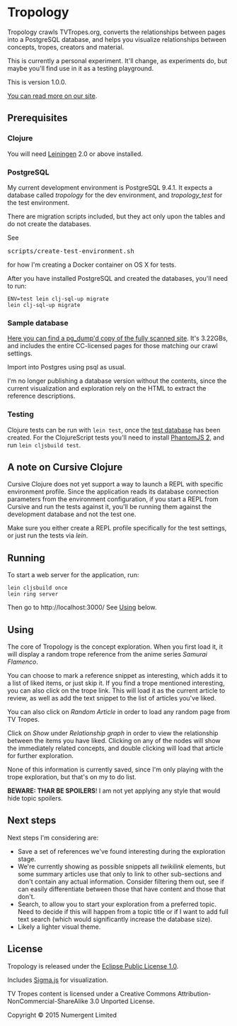 # Tropology 

Tropology crawls TVTropes.org, converts the relationships between pages into a PostgreSQL database, and helps you visualize relationships between concepts, tropes, creators and material.

This is currently a personal experiment. It'll change, as experiments do, but maybe you'll find use in it as a testing playground.

This is version 1.0.0.

[You can read more on our site](http://numergent.com/tags/tropology/).


## Prerequisites

### Clojure

You will need [Leiningen][1] 2.0 or above installed.

[1]: https://github.com/technomancy/leiningen

### PostgreSQL

My current development environment is PostgreSQL 9.4.1. It expects a database called _tropology_ for the dev environment, and _tropology_test_ for the test environment.

There are migration scripts included, but they act only upon the tables and do not create the databases.

See <pre>scripts/create-test-environment.sh</pre> for how I'm creating a Docker container on OS X for tests.

After you have installed PostgreSQL and created the databases, you'll need to run:

    ENV=test lein clj-sql-up migrate
    lein clj-sql-up migrate

### Sample database

[Here you can find a pg_dump'd copy of the fully scanned site](https://mega.co.nz/#!EhZxhBhK!lT38KiMhGxTbjGKD6tJuimc48Tay4ILkEt70evgeM7c). It's 3.22GBs, and includes the entire CC-licensed pages for those matching our crawl settings.

Import into Postgres using psql as usual.

I'm no longer publishing a database version without the contents, since the current visualization and exploration rely on the HTML to extract the reference descriptions.

### Testing

Clojure tests can be run with `lein test`, once the [test database](#postgresql) has been created.  For the ClojureScript tests you'll need to install [PhantomJS 2](http://phantomjs.org/), and run `lein cljsbuild test`.

## A note on Cursive Clojure

Cursive Clojure does not yet support a way to launch a REPL with specific environment profile. Since the application reads its database connection parameters from the environment configuration, if you start a REPL from Cursive and run the tests against it, you'll be running them against the development database and not the test one.

Make sure you either create a REPL profile specifically for the test settings, or just run the tests via *lein*.

## Running

To start a web server for the application, run:

    lein cljsbuild once
    lein ring server

Then go to http://localhost:3000/  See [Using](#Using) below.

## Using 

The core of Tropology is the concept exploration. When you first load it, it will display a random trope reference from the anime series *Samurai Flamenco*. 

You can choose to mark a reference snippet as interesting, which adds it to a list of liked items, or just skip it. If you find a trope mentioned interesting, you can also click on the trope link.  This will load it as the current article to review, as well as add the text snippet to the list of articles you've liked.

You can also click on *Random Article* in order to load any random page from TV Tropes.

Click on *Show* under *Relationship graph* in order to view the relationship between the items you have liked. Clicking on any of the nodes will show the immediately related concepts, and double clicking will load that article for further exploration.

None of this information is currently saved, since I'm only playing with the trope exploration, but that's on my to do list.

**BEWARE: THAR BE SPOILERS**!  I am not yet applying any style that would hide topic spoilers.


## Next steps

Next steps I'm considering are:

* Save a set of references we've found interesting during the exploration stage.
* We're currently showing as possible snippets all *twikilink* elements, but some summary articles use that only to link to other sub-sections and don't contain any actual information.  Consider filtering them out, see if can easily differentiate between those that have content and those that don't.
* Search, to allow you to start your exploration from a preferred topic.  Need to decide if this will happen from a topic title or if I want to add full text search (which would significantly increase the database size).
* Likely a lighter visual theme.


## License

Tropology is released under the [Eclipse Public License 1.0](https://tldrlegal.com/license/eclipse-public-license-1.0-(epl-1.0)).

Includes [Sigma.js](http://sigmajs.org/) for visualization.

TV Tropes content is licensed under a Creative Commons Attribution-NonCommercial-ShareAlike 3.0 Unported License. 

Copyright © 2015 Numergent Limited
